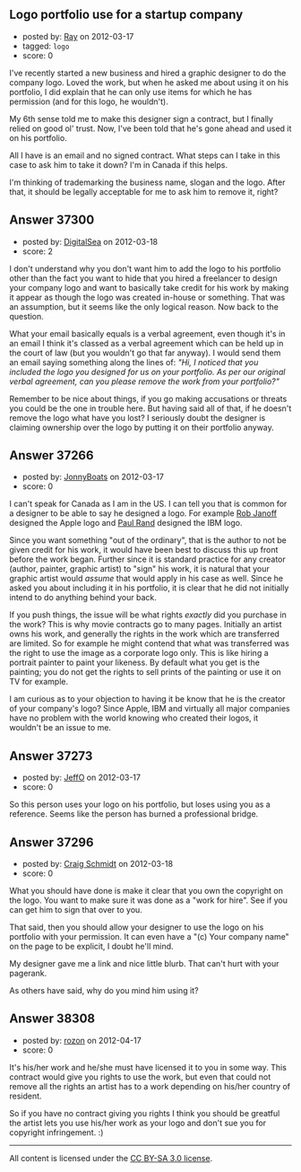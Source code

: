 ## Logo portfolio use for a startup company

- posted by: [Ray](https://stackexchange.com/users/-1/15462-ray) on 2012-03-17
- tagged: `logo`
- score: 0

I've recently started a new business and hired a graphic designer to do the company logo. Loved the work, but when he asked me about using it on his portfolio, I did explain that he can only use items for which he has permission (and for this logo, he wouldn't).

My 6th sense told me to make this designer sign a contract, but I finally relied on good ol' trust. Now, I've been told that he's gone ahead and used it on his portfolio.

All I have is an email and no signed contract. What steps can I take in this case to ask him to take it down? I'm in Canada if this helps. 

I'm thinking of trademarking the business name, slogan and the logo. After that, it should be legally acceptable for me to ask him to remove it, right?


## Answer 37300

- posted by: [DigitalSea](https://stackexchange.com/users/-1/7816-digitalsea) on 2012-03-18
- score: 2

I don't understand why you don't want him to add the logo to his portfolio other than the fact you want to hide that you hired a freelancer to design your company logo and want to basically take credit for his work by making it appear as though the logo was created in-house or something. That was an assumption, but it seems like the only logical reason. Now back to the question.

What your email basically equals is a verbal agreement, even though it's in an email I think it's classed as a verbal agreement which can be held up in the court of law (but you wouldn't go that far anyway). I would send them an email saying something along the lines of: *"Hi, I noticed that you included the logo you designed for us on your portfolio. As per our original verbal agreement, can you please remove the work from your portfolio?"*

Remember to be nice about things, if you go making accusations or threats you could be the one in trouble here. But having said all of that, if he doesn't remove the logo what have you lost? I seriously doubt the designer is claiming ownership over the logo by putting it on their portfolio anyway.


## Answer 37266

- posted by: [JonnyBoats](https://stackexchange.com/users/-1/3100-jonnyboats) on 2012-03-17
- score: 0

<p>I can't speak for Canada as I am in the US. I can tell you that is common for a designer to be able to say he designed a logo. For example <a href="http://en.wikipedia.org/wiki/Rob_Janoff" rel="nofollow">Rob Janoff</a> designed the Apple logo and <a href="http://en.wikipedia.org/wiki/Paul_Rand" rel="nofollow">Paul Rand</a> designed the IBM logo.</p>

<p>Since you want something "out of the ordinary", that is the author to not be given credit for his work, it would have been best to discuss this up front before the work began. Further since it is standard practice for any creator (author, painter, graphic artist) to "sign" his work, it is natural that your graphic artist would <em>assume</em> that would apply in his case as well. Since he asked you about including it in his portfolio, it is clear that he did not initially intend to do anything behind your back.</p>

<p>If you push things, the issue will be what rights <em>exactly</em> did you purchase in the work? This is why movie contracts go to many pages. Initially an artist owns his work, and generally the rights in the work which are transferred are limited. So for example he might contend that what was transferred was the right to use the image as a corporate logo only. This is like hiring a portrait painter to paint your likeness. By default what you get is the painting; you do not get the rights to sell prints of the painting or use it on TV for example.</p>

<p>I am curious as to your objection to having it be know that he is the creator of your company's logo? Since Apple, IBM and virtually all major companies have no problem with the world knowing who created their logos, it wouldn't be an issue to me.</p>



## Answer 37273

- posted by: [JeffO](https://stackexchange.com/users/-1/1796-jeffo) on 2012-03-17
- score: 0

So this person uses your logo on his portfolio, but loses using you as a reference. Seems like the person has burned a professional bridge.


## Answer 37296

- posted by: [Craig Schmidt](https://stackexchange.com/users/-1/12462-craig-schmidt) on 2012-03-18
- score: 0

What you should have done is make it clear that you own the copyright on the logo.  You want to make sure it was done as a "work for hire".  See if you can get him to sign that over to you.  

That said, then you should allow your designer to use the logo on his portfolio with your permission. It can even have a "(c) Your company name" on the page to be explicit, I doubt he'll mind.  

My designer gave me a link and nice little blurb. That can't hurt with your pagerank.  

As others have said, why do you mind him using it?


## Answer 38308

- posted by: [rozon](https://stackexchange.com/users/-1/14441-rozon) on 2012-04-17
- score: 0

It's his/her work and he/she must have licensed it to you in some way. This contract would give you rights to use the work, but even that could not remove all the rights an artist has to a work depending on his/her country of resident.

So if you have no contract giving you rights I think you should be greatful the artist lets you use his/her work as your logo and don't sue you for copyright infringement. :)



---

All content is licensed under the [CC BY-SA 3.0 license](https://creativecommons.org/licenses/by-sa/3.0/).
